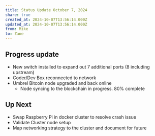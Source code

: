 ```yaml
---
title: Status Update October 7, 2024
share: true
created_at: 2024-10-07T13:56:14.000Z
updated_at: 2024-10-07T13:56:14.000Z
from: Mike
to: Zane
---
```


## Progress update
- New switch installed to expand out 7 additional ports (8 including upstream)
- Coder/Dev Box reconnected to network
- Umbrel Bitcoin node upgraded and back online
	- Node syncing to the blockchain in progress. 80% complete

## Up Next
- Swap Raspberry Pi in docker cluster to resolve crash issue
- Validate Cluster node setup
- Map networking strategy to the cluster and document for future

